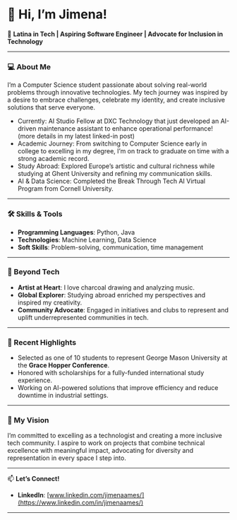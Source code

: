 # 👋 Hi, I’m **Jimena**!   

🌟 **Latina in Tech | Aspiring Software Engineer | Advocate for Inclusion in Technology**

---

### 💻 About Me  

I’m a Computer Science student passionate about solving real-world problems through innovative technologies. My tech journey was inspired by a desire to embrace challenges, celebrate my identity, and create inclusive solutions that serve everyone.  

- Currently: AI Studio Fellow at DXC Technology that just developed an AI-driven maintenance assistant to enhance operational performance! (more details in my latest linked-in post)  
- Academic Journey: From switching to Computer Science early in college to excelling in my degree, I’m on track to graduate on time with a strong academic record.  
- Study Abroad: Explored Europe’s artistic and cultural richness while studying at Ghent University and refining my communication skills.  
- AI & Data Science: Completed the Break Through Tech AI Virtual Program from Cornell University.  

---

### 🛠️ Skills & Tools  

- **Programming Languages**: Python, Java  
- **Technologies**: Machine Learning, Data Science  
- **Soft Skills**: Problem-solving, communication, time management  

---

### 🎤 Beyond Tech  

- **Artist at Heart**: I love charcoal drawing and analyzing music.  
- **Global Explorer**: Studying abroad enriched my perspectives and inspired my creativity.  
- **Community Advocate**: Engaged in initiatives and clubs to represent and uplift underrepresented communities in tech.  

---

### 🚀 Recent Highlights  

- Selected as one of 10 students to represent George Mason University at the **Grace Hopper Conference**.  
- Honored with scholarships for a fully-funded international study experience.  
- Working on AI-powered solutions that improve efficiency and reduce downtime in industrial settings.  

---

### 🌟 My Vision  

I’m committed to excelling as a technologist and creating a more inclusive tech community. I aspire to work on projects that combine technical excellence with meaningful impact, advocating for diversity and representation in every space I step into.  

---

📫 **Let’s Connect!**  
- **LinkedIn**: [www.linkedin.com/jimenaames/](https://www.linkedin.com/in/jimenaames/)  

---

